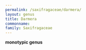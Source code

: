 ```yaml
---
permalink: /saxifragaceae/darmera/
layout: genus
title: Darmera
commonname:
family: Saxifragaceae
---
```


**monotypic genus**
